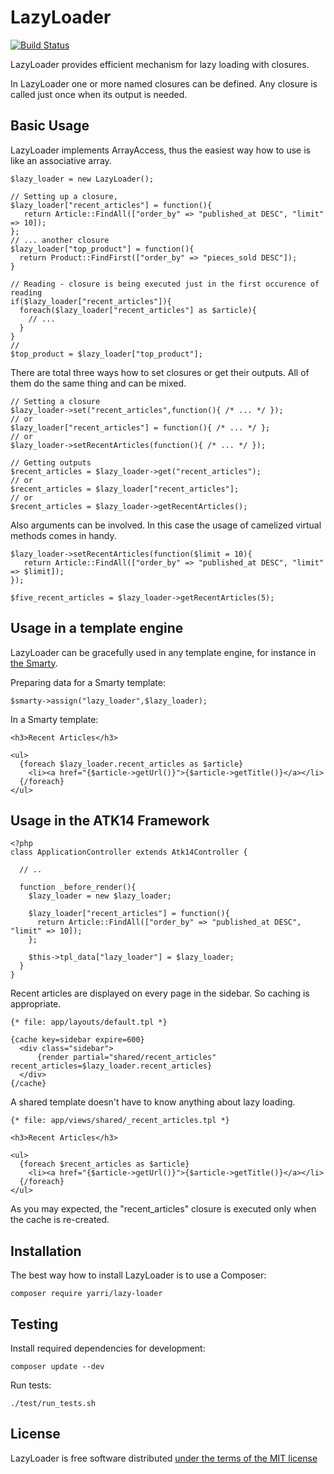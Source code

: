 LazyLoader
==========

[![Build Status](https://travis-ci.org/yarri/LazyLoader.svg?branch=master)](https://travis-ci.org/yarri/LazyLoader)

LazyLoader provides efficient mechanism for lazy loading with closures.

In LazyLoader one or more named closures can be defined. Any  closure is called just once when its output is needed.

Basic Usage
-----------

LazyLoader implements ArrayAccess, thus the easiest way how to use is like an associative array.

    $lazy_loader = new LazyLoader();

    // Setting up a closure,
    $lazy_loader["recent_articles"] = function(){
       return Article::FindAll(["order_by" => "published_at DESC", "limit" => 10]);
    };
    // ... another closure
    $lazy_loader["top_product"] = function(){
      return Product::FindFirst(["order_by" => "pieces_sold DESC"]);
    }

    // Reading - closure is being executed just in the first occurence of reading
    if($lazy_loader["recent_articles"]){
      foreach($lazy_loader["recent_articles"] as $article){
        // ...
      }
    }
    //
    $top_product = $lazy_loader["top_product"];

There are total three ways how to set closures or get their outputs. All of them do the same thing and can be mixed.

    // Setting a closure
    $lazy_loader->set("recent_articles",function(){ /* ... */ });
    // or
    $lazy_loader["recent_articles"] = function(){ /* ... */ };
    // or
    $lazy_loader->setRecentArticles(function(){ /* ... */ });

    // Getting outputs
    $recent_articles = $lazy_loader->get("recent_articles");
    // or
    $recent_articles = $lazy_loader["recent_articles"];
    // or
    $recent_articles = $lazy_loader->getRecentArticles();

Also arguments can be involved. In this case the usage of camelized virtual methods comes in handy.

    $lazy_loader->setRecentArticles(function($limit = 10){
       return Article::FindAll(["order_by" => "published_at DESC", "limit" => $limit]);
    });

    $five_recent_articles = $lazy_loader->getRecentArticles(5);

Usage in a template engine
--------------------------

LazyLoader can be gracefully used in any template engine, for instance in [the Smarty](http://www.smarty.net/).

Preparing data for a Smarty template:

    $smarty->assign("lazy_loader",$lazy_loader);

In a Smarty template:

    <h3>Recent Articles</h3>

    <ul>
      {foreach $lazy_loader.recent_articles as $article}
        <li><a href="{$article->getUrl()}">{$article->getTitle()}</a></li>
      {/foreach}
    </ul>

Usage in the ATK14 Framework
----------------------------
  
    <?php
    class ApplicationController extends Atk14Controller {

      // ..

      function _before_render(){
        $lazy_loader = new $lazy_loader;

        $lazy_loader["recent_articles"] = function(){
          return Article::FindAll(["order_by" => "published_at DESC", "limit" => 10]);
        };

        $this->tpl_data["lazy_loader"] = $lazy_loader;
      }
    }

Recent articles are displayed on every page in the sidebar. So caching is appropriate.

    {* file: app/layouts/default.tpl *}

    {cache key=sidebar expire=600}
      <div class="sidebar">
          {render partial="shared/recent_articles" recent_articles=$lazy_loader.recent_articles}
      </div>
    {/cache}

A shared template doesn't have to know anything about lazy loading.

    {* file: app/views/shared/_recent_articles.tpl *}

    <h3>Recent Articles</h3>

    <ul>
      {foreach $recent_articles as $article}
        <li><a href="{$article->getUrl()}">{$article->getTitle()}</a></li>
      {/foreach}
    </ul>

As you may expected, the "recent_articles" closure is executed only when the cache is re-created.

Installation
------------

The best way how to install LazyLoader is to use a Composer:

    composer require yarri/lazy-loader

Testing
-------

Install required dependencies for development:

    composer update --dev

Run tests:

    ./test/run_tests.sh

License
-------

LazyLoader is free software distributed [under the terms of the MIT license](http://www.opensource.org/licenses/mit-license)

[//]: # ( vim: set ts=2 et: )
